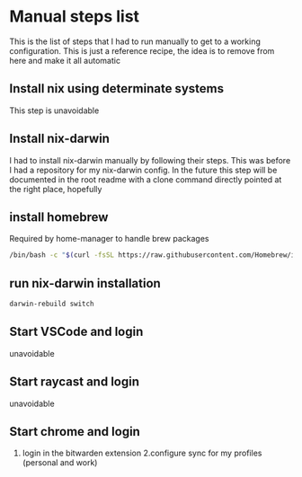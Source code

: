 # Manual steps list

This is the list of steps that I had to run manually to get to a working configuration.
This is just a reference recipe, the idea is to remove from here and make it all automatic

## Install nix using determinate systems

This step is unavoidable

## Install nix-darwin

I had to install nix-darwin manually by following their steps.
This was before I had a repository for my nix-darwin config.
In the future this step will be documented in the root readme with a clone
command directly pointed at the right place, hopefully

## install homebrew

Required by home-manager to handle brew packages

```sh
/bin/bash -c "$(curl -fsSL https://raw.githubusercontent.com/Homebrew/install/HEAD/install.sh)"
```

## run nix-darwin installation

```bash
darwin-rebuild switch
```

## Start VSCode and login

unavoidable

## Start raycast and login

unavoidable

## Start chrome and login

1. login in the bitwarden extension
2.configure sync for my profiles (personal and work)
